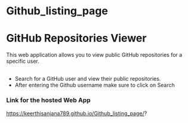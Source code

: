 # Github_listing_page
# GitHub Repositories Viewer

This web application allows you to view public GitHub repositories for a specific user.

##

- Search for a GitHub user and view their public repositories.
- After entering the Github username make sure to click on Search

### Link for the hosted Web App
https://keerthisanjana789.github.io/Github_listing_page/?
